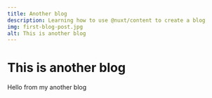 ```yaml
---
title: Another blog
description: Learning how to use @nuxt/content to create a blog
img: first-blog-post.jpg
alt: This is another blog
---
```


# This is another blog
Hello from my another blog